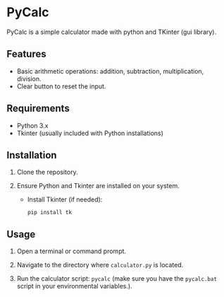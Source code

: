 # PyCalc

PyCalc is a simple calculator made with python and TKinter (gui library).

## Features

- Basic arithmetic operations: addition, subtraction, multiplication, division.
- Clear button to reset the input.

## Requirements

- Python 3.x
- Tkinter (usually included with Python installations)

## Installation

1. Clone the repository.

2. Ensure Python and Tkinter are installed on your system.

   - Install Tkinter (if needed):
     ```
     pip install tk
     ```

## Usage

1. Open a terminal or command prompt.

2. Navigate to the directory where `calculator.py` is located.

3. Run the calculator script: `pycalc` (make sure you have the `pycalc.bat` script in your environmental variables.).

